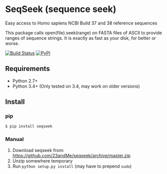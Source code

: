 SeqSeek (sequence seek) 
=================
Easy access to Homo sapiens NCBI Build 37 and 38 reference sequences

This package calls open(file).seek(range) on FASTA files of ASCII to provide 
ranges of sequence strings. It is exactly as fast as your disk, for better or worse. 


[![Build Status](https://travis-ci.org/23andMe/seqseek.svg?branch=master)](https://travis-ci.org/23andMe/seqseek)
[![PyPI](https://img.shields.io/pypi/v/seqseek.svg)](https://pypi.python.org/pypi/seqseek)

Requirements
------------
* Python 2.7+
* Python 3.4+ (Only tested on 3.4, may work on older versions)

Install
-------
### pip
```bash
$ pip install seqseek
```

### Manual
1. Download seqseek from: https://github.com/23andMe/seqseek/archive/master.zip
2. Unzip somewhere temporary
3. Run `python setup.py install` (may have to prepend `sudo`)
